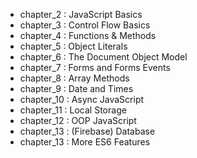 - chapter_2 : JavaScript Basics
- chapter_3 : Control Flow Basics
- chapter_4 : Functions & Methods
- chapter_5 : Object Literals
- chapter_6 : The Document Object Model
- chapter_7 : Forms and Forms Events
- chapter_8 : Array Methods
- chapter_9 : Date and Times
- chapter_10 : Async JavaScript
- chapter_11 : Local Storage
- chapter_12 : OOP JavaScript
- chapter_13 : (Firebase) Database
- chapter_13 : More ES6 Features



